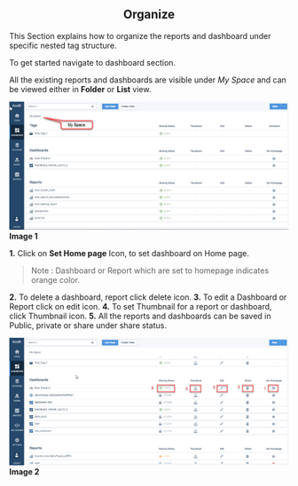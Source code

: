 
<center><h2>Organize</h2></center>

This Section explains how to organize the reports and dashboard under specific nested tag structure.

To get started navigate to dashboard section.

All the existing reports and dashboards are visible under *My Space* and can be viewed either in **Folder** or **List** view.

![enter image description here](https://raw.githubusercontent.com/sv18042016/fp1/7cf68f6c7bf54d8d9a4a70104087c9f1618ace6e/images/New_version5/TD_Organize_Image1.png)
**Image 1**

**1.**  Click on  **Set Home page**  Icon, to set dashboard on Home page. 

 > Note : Dashboard or Report which are set to homepage indicates orange color.

**2.** To delete a dashboard, report  click delete icon.
**3.**  To edit a Dashboard or Report click on edit icon.
**4.** To set Thumbnail for a report or dashboard, click Thumbnail icon.
**5.** All the reports and dashboards can be saved in Public, private or share under share status. 

![enter image description here](https://raw.githubusercontent.com/sv18042016/fp1/fb52c98e4e0d8753ac65f509d5bb179c853b962c/images/New_version5/TD_Organize_Image2.png)
**Image 2**




<!--stackedit_data:
eyJoaXN0b3J5IjpbLTE1MTQ2MTQ0MjBdfQ==
-->
